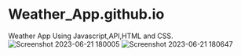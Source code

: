 
# Weather_App.github.io
Weather App Using Javascript,API,HTML and CSS.
![Screenshot 2023-06-21 180005](https://github.com/ashhna/Weather_App.github.io/assets/134618519/e8700e4c-2a41-42a9-8021-00661533bd3b)
![Screenshot 2023-06-21 180647](https://github.com/ashhna/Weather_App.github.io/assets/134618519/f4d64645-baad-4883-86db-556605f9534b)

